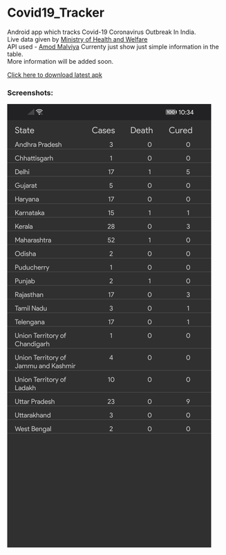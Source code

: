 # Covid19_Tracker
Android app which tracks Covid-19 Coronavirus Outbreak In India.  
Live data given by [Ministry of Health and Welfare](https://www.mohfw.gov.in/)  
API used - [Amod Malviya](https://github.com/amodm/api-covid19-in)
Currenty just show just simple information in the table.  
More information will be added soon.  

[Click here to download latest apk](https://github.com/mrwhoknows55/Covid19_Tracker/raw/master/app/release/go_corona.apk)

### Screenshots: 

![Ver 1 image](https://raw.githubusercontent.com/mrwhoknows55/Covid19_Tracker/master/screenshots/1.png)

